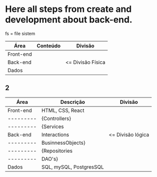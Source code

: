 # Here all steps from create and development about back-end.

fs = file sistem

| Área      | Conteúdo | Divisão           |
| --------- | -------- | ----------------- |
| Front-end |          |
| Back-end  |          | <= Divisão Física |
| Dados     |          |

## 2

| Área      | Descrição               | Divisão           |
| --------- | ----------------------- | ----------------- |
| Front-end | HTML, CSS, React        |
| --------- | {Controllers}           |
| --------- | {Services               |
| Back-end  | Interactions            | <= Divisão lógica |
| --------- | BusinnessObjects}       |
| --------- | {Repositories           |
| --------- | DAO's}                  |
| Dados     | SQL, mySQL, PostgresSQL |

